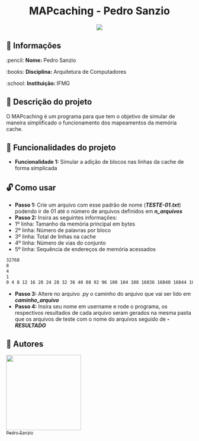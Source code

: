 <h1 align="center"> MAPcaching - Pedro Sanzio </h1>
<p align="center"><img src="http://img.shields.io/static/v1?label=STATUS&message=CONCLUIDO&color=GREEN&style=for-the-badge"/></p>

## :file_folder: Informações

<p>:pencil: <strong>Nome:</strong> Pedro Sanzio</p>
<p>:books: <strong>Disciplina:</strong> Arquitetura de Computadores</p>
<p>:school: <strong>Instituição:</strong> IFMG</p>

## :page_with_curl: Descrição do projeto

O MAPcaching é um programa para que tem o objetivo de simular de maneira simplificado o funcionamento dos mapeamentos da memória cache.
## :hammer: Funcionalidades do projeto

- <strong>Funcionalidade 1:</strong> Simular a adição de blocos nas linhas da cache de forma simplicada

## :unlock: Como usar

- <strong>Passo 1:</strong> Crie um arquivo com esse padrão de nome (***TESTE-01.txt***) podendo ir de 01 até o número de arquivos definidos em ***n_arquivos***
- <strong>Passo 2:</strong> Insira as seguintes informações: 
- 1º linha: Tamanho da memória principal em bytes
- 2º linha: Número de palavras por bloco
- 3º linha: Total de linhas na cache
- 4º linha: Número de vias do conjunto
- 5º linha: Sequência de endereços de memória acessados
```asm
32768
8
4
1
0 4 8 12 16 20 24 28 32 36 40 88 92 96 100 104 108 16836 16840 16844 16848 16852 16856 16860 16864 16868 4000 4004 4008 4012 4016 4020 4024 4028 768 772 776 780 784 788
```
- <strong>Passo 3:</strong> Altere no arquivo .py o caminho do arquivo que vai ser lido em ***caminho_arquivo***
- <strong>Passo 4:</strong> Insira seu nome em username e rode o programa, os respectivos resultados de cada arquivo seram gerados na mesma pasta que os arquivos de teste com o nome do arquivos seguido de ***-RESULTADO***

## :newspaper: Autores

[<img src="https://user-images.githubusercontent.com/72276805/182635128-14d5c6cb-4856-4660-b8f2-4412c2cca72b.jpg" width=202 height=202><br><sub>Pedro Sanzio</sub>](https://instagram.com/pedro_sanzio)

